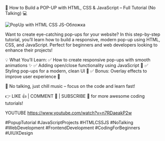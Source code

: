 🚀 How to Build a POP-UP with HTML, CSS & JavaScript – Full Tutorial (No Talking) 💻

![PopUp with HTML CSS JS-Обложка](https://github.com/user-attachments/assets/68010015-2c51-4324-871e-f7942d99ccd3)

Want to create eye-catching pop-ups for your website? In this step-by-step tutorial, you’ll learn how to build a responsive, modern pop-up using HTML, CSS, and JavaScript. Perfect for beginners and web developers looking to enhance their projects!

💡 What You’ll Learn:
✅ How to create responsive pop-ups with smooth animations ✨
✅ Adding open/close functionality using JavaScript 🚀
✅ Styling pop-ups for a modern, clean UI 🎨
✅ Bonus: Overlay effects to improve user experience 🎯

🎯 No talking, just chill music – focus on the code and learn fast!

👉 LIKE 👍 | COMMENT 💬 | SUBSCRIBE 🔔 for more awesome coding tutorials!

YOUTUBE
https://www.youtube.com/watch?v=n7RDaeakP2w

#PopupTutorial #JavaScriptProjects #HTMLCSSJS #NoTalking #WebDevelopment #FrontendDevelopment #CodingForBeginners #UIUXDesign
